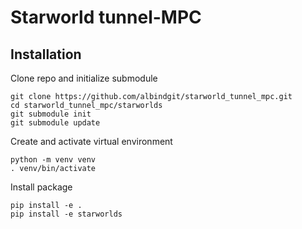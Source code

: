 # Starworld tunnel-MPC


## Installation
Clone repo and initialize submodule
```
git clone https://github.com/albindgit/starworld_tunnel_mpc.git
cd starworld_tunnel_mpc/starworlds
git submodule init
git submodule update
```
Create and activate virtual environment
```
python -m venv venv
. venv/bin/activate
```
Install package
```
pip install -e .
pip install -e starworlds
```
